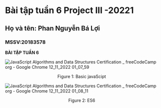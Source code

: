 # Bài tập tuần 6 Project III -20221

## Họ và tên: Phan Nguyễn Bá Lợi

### MSSV:20183578

**BÀI TẬP TUẦN 6**

![JavaScript Algorithms and Data Structures Certification _ freeCodeCamp org - Google Chrome 12_11_2022 01_07_59](https://user-images.githubusercontent.com/72637694/201464990-244fd14c-e85b-4093-9ec4-f7e02beaec5d.png)
<p align="center">
  Figure 1: Basic javaScipt
</p>

![JavaScript Algorithms and Data Structures Certification _ freeCodeCamp org - Google Chrome 12_11_2022 01_08_11](https://user-images.githubusercontent.com/72637694/201465019-3b73a7ec-e08a-41ba-926c-df341e3fa5d2.png)
<p align="center">
  Figure 2: ES6
</p>
